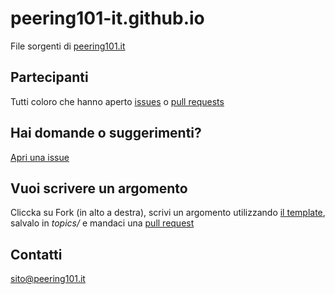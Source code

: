 # peering101-it.github.io
File sorgenti di [peering101.it](https://www.peering101.it)

## Partecipanti
Tutti coloro che hanno aperto [issues](https://github.com/peering101/peering101-it.github.io/issues) o [pull requests](https://github.com/peering101/peering101-it.github.io/pulls)

## Hai domande o suggerimenti?
[Apri una issue](https://github.com/peering101/peering101-it.github.io/issues/new)

## Vuoi scrivere un argomento
Cliccka su Fork (in alto a destra), scrivi un argomento utilizzando [il template](https://raw.githubusercontent.com/peering101/peering101-it.github.io/master/topic_template.md), salvalo in _topics/_ e mandaci una [pull request](https://github.com/peering101/peering101-it.github.io/compare)

## Contatti
[sito@peering101.it](mailto:sito@peering101.it)
